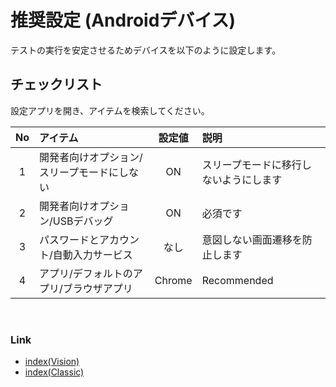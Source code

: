 # 推奨設定 (Androidデバイス)

テストの実行を安定させるためデバイスを以下のように設定します。

## チェックリスト

設定アプリを開き、アイテムを検索してください。

| No | アイテム                   |  設定値   | 説明                  |
|:--:|:-----------------------|:------:|:--------------------|
| 1  | 開発者向けオプション/スリープモードにしない |   ON   | スリープモードに移行しないようにします |
| 2  | 開発者向けオプション/USBデバッグ     |   ON   | 必須です                |
| 3  | パスワードとアカウント/自動入力サービス   |   なし   | 意図しない画面遷移を防止します     |
| 4  | アプリ/デフォルトのアプリ/ブラウザアプリ  | Chrome | Recommended         |

<br>

### Link

- [index(Vision)](../../index_ja.md)
- [index(Classic)](../../classic/index_ja.md)

<br>
